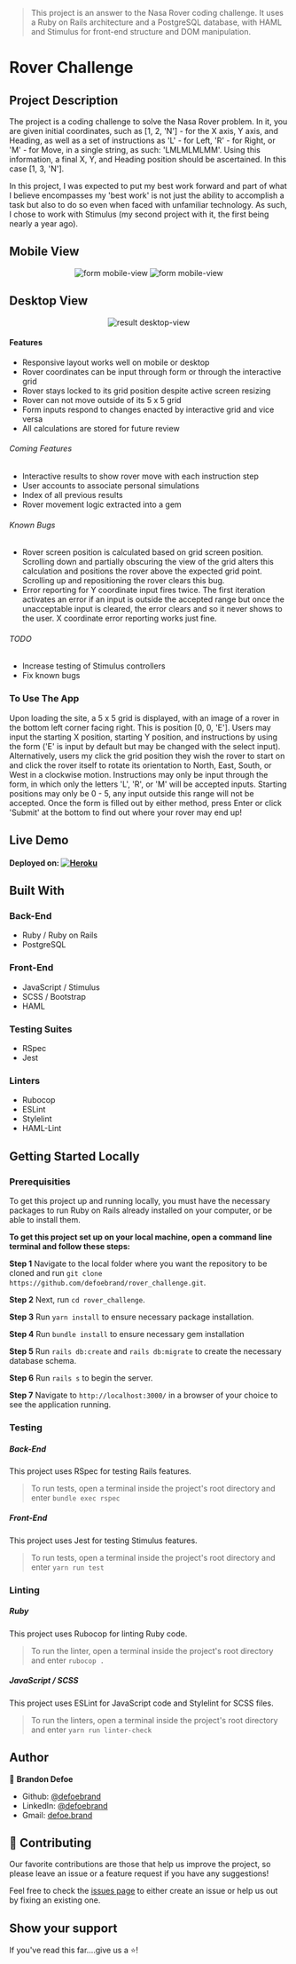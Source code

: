 > This project is an answer to the Nasa Rover coding challenge. It uses a Ruby on Rails architecture and a PostgreSQL database, with HAML and Stimulus for front-end structure and DOM manipulation.

# Rover Challenge

## Project Description

The project is a coding challenge to solve the Nasa Rover problem. In it, you are given initial coordinates, such as [1, 2, 'N'] - for the X axis, Y axis, and Heading, as well as a set of instructions as 'L' - for Left, 'R' - for Right, or 'M' - for Move, in a single string, as such: 'LMLMLMLMM'. Using this information, a final X, Y, and Heading position should be ascertained. In this case [1, 3, 'N'].

In this project, I was expected to put my best work forward and part of what I believe encompasses my 'best work' is not just the ability to accomplish a task but also to do so even when faced with unfamiliar technology. As such, I chose to work with Stimulus (my second project with it, the first being nearly a year ago).

## Mobile View
<p align='center'>
  <img src="public/screenshot1.png" alt='form mobile-view' />
  <img src="public/screenshot1-2.png" alt='form mobile-view' />
</p>

## Desktop View
<p align='center'>
  <img src="public/screenshot2.png" alt='result desktop-view' />
</p>

#### Features
-   Responsive layout works well on mobile or desktop
-   Rover coordinates can be input through form or through the interactive grid
-   Rover stays locked to its grid position despite active screen resizing
-   Rover can not move outside of its 5 x 5 grid
-   Form inputs respond to changes enacted by interactive grid and vice versa
-   All calculations are stored for future review 

###### Coming Features
-   Interactive results to show rover move with each instruction step 
-   User accounts to associate personal simulations
-   Index of all previous results
-   Rover movement logic extracted into a gem

###### Known Bugs
-   Rover screen position is calculated based on grid screen position. Scrolling down and partially obscuring the view of the grid alters this calculation and positions the rover above the expected grid point. Scrolling up and repositioning the rover clears this bug.
-   Error reporting for Y coordinate input fires twice. The first iteration activates an error if an input is outside the accepted range but once the unacceptable input is cleared, the error clears and so it never shows to the user. X coordinate error reporting works just fine.

###### TODO
-   Increase testing of Stimulus controllers
-   Fix known bugs


### To Use The App
Upon loading the site, a 5 x 5 grid is displayed, with an image of a rover in the bottom left corner facing right. This is position [0, 0, 'E']. Users may input the starting X position, starting Y position, and instructions by using the form ('E' is input by default but may be changed with the select input). Alternatively, users my click the grid position they wish the rover to start on and click the rover itself to rotate its orientation to North, East, South, or West in a clockwise motion. Instructions may only be input through the form, in which only the letters 'L', 'R', or 'M' will be accepted inputs. Starting positions may only be 0 - 5, any input outside this range will not be accepted. Once the form is filled out by either method, press Enter or click 'Submit' at the bottom to find out where your rover may end up!


## Live Demo
#### Deployed on: <a href="https://rover-challenge.herokuapp.com/">![Heroku](https://pyheroku-badge.herokuapp.com/?app=rover-challenge&style=flat)</a>


## Built With
### Back-End
-   Ruby / Ruby on Rails
-   PostgreSQL

### Front-End
-   JavaScript / Stimulus
-   SCSS / Bootstrap
-   HAML

### Testing Suites
-   RSpec
-   Jest

### Linters
-   Rubocop
-   ESLint 
-   Stylelint 
-   HAML-Lint


## Getting Started Locally
### Prerequisities
To get this project up and running locally, you must have the necessary packages to run Ruby on Rails already installed on your computer, or be able to install them.

**To get this project set up on your local machine, open a command line terminal and follow these steps:**

**Step 1**
Navigate to the local folder where you want the repository to be cloned and run
`git clone https://github.com/defoebrand/rover_challenge.git`.<br>

**Step 2**
Next, run `cd rover_challenge`.

**Step 3**
Run `yarn install` to ensure necessary package installation.

**Step 4**
Run `bundle install` to ensure necessary gem installation

**Step 5**
Run `rails db:create` and `rails db:migrate` to create the necessary database schema.

**Step 6**
Run `rails s` to begin the server.

**Step 7**
Navigate to `http://localhost:3000/` in a browser of your choice to see the application running.

### Testing
##### Back-End
This project uses RSpec for testing Rails features.
> To run tests, open a terminal inside the project's root directory and enter `bundle exec rspec`

##### Front-End
This project uses Jest for testing Stimulus features.
> To run tests, open a terminal inside the project's root directory and enter `yarn run test`

### Linting
##### Ruby
This project uses Rubocop for linting Ruby code.
> To run the linter, open a terminal inside the project's root directory and enter `rubocop .`

##### JavaScript / SCSS
This project uses ESLint for JavaScript code and Stylelint for SCSS files.
> To run the linters, open a terminal inside the project's root directory and enter `yarn run linter-check`

## Author

👤 **Brandon Defoe**
-   Github: [@defoebrand](https://github.com/defoebrand)
-   LinkedIn: [@defoebrand](https://www.linkedin.com/in/defoebrand/)
-   Gmail: [defoe.brand](mailto:defoe.brand@gmail.com)

## 🤝 Contributing

Our favorite contributions are those that help us improve the project, so please leave an issue or a feature request if you have any suggestions!

Feel free to check the [issues page](https://github.com/defoebrand/rover_challenge/issues) to either create an issue or help us out by fixing an existing one.

## Show your support

If you've read this far....give us a ⭐️!